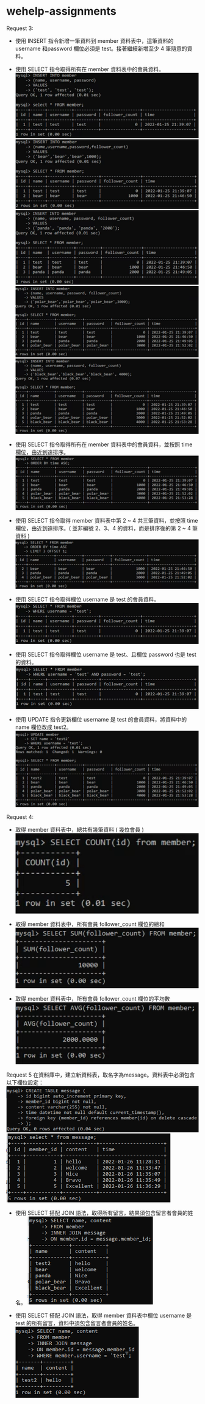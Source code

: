 # wehelp-assignments

Request 3:
-	使用 INSERT 指令新增一筆資料到 member 資料表中，這筆資料的 username 和password 欄位必須是 test。接著繼續新增至少 4 筆隨意的資料。
-	使用 SELECT 指令取得所有在 member 資料表中的會員資料。
![image text](https://github.com/avivi28/wehelp-assignments/raw/main/week_5/hw.1.png)
![image text](https://github.com/avivi28/wehelp-assignments/raw/main/week_5/hw.2.png)
![image text](https://github.com/avivi28/wehelp-assignments/raw/main/week_5/hw.3.png) 
![image text](https://github.com/avivi28/wehelp-assignments/raw/main/week_5/hw.4.png)
![image text](https://github.com/avivi28/wehelp-assignments/raw/main/week_5/hw.5.png) 
 

-	使用 SELECT 指令取得所有在 member 資料表中的會員資料，並按照 time 欄位，由近到遠排序。
![image text](https://github.com/avivi28/wehelp-assignments/raw/main/week_5/hw.6.png)

-	使用 SELECT 指令取得 member 資料表中第 2 ~ 4 共三筆資料，並按照 time 欄位，由近到遠排序。( 並非編號 2、3、4 的資料，而是排序後的第 2 ~ 4 筆資料 )
![image text](https://github.com/avivi28/wehelp-assignments/raw/main/week_5/hw.7.png) 

-	使用 SELECT 指令取得欄位 username 是 test 的會員資料。
![image text](https://github.com/avivi28/wehelp-assignments/raw/main/week_5/hw.8.png) 

-	使用 SELECT 指令取得欄位 username 是 test、且欄位 password 也是 test 的資料。
![image text](https://github.com/avivi28/wehelp-assignments/raw/main/week_5/hw.9.png)

-	使用 UPDATE 指令更新欄位 username 是 test 的會員資料，將資料中的 name 欄位改成 test2。
![image text](https://github.com/avivi28/wehelp-assignments/raw/main/week_5/hw.10.png) 

Request 4:
-	取得 member 資料表中，總共有幾筆資料 ( 幾位會員 )
![image text](https://github.com/avivi28/wehelp-assignments/raw/main/week_5/hw.11.png) 

-	取得 member 資料表中，所有會員 follower_count 欄位的總和
![image text](https://github.com/avivi28/wehelp-assignments/raw/main/week_5/hw.12.png) 

-	取得 member 資料表中，所有會員 follower_count 欄位的平均數
![image text](https://github.com/avivi28/wehelp-assignments/raw/main/week_5/hw.13.png) 

Request 5
在資料庫中，建立新資料表，取名字為message。資料表中必須包含以下欄位設定：
![image text](https://github.com/avivi28/wehelp-assignments/raw/main/week_5/hw.14.png)
![image text](https://github.com/avivi28/wehelp-assignments/raw/main/week_5/hw.15.png)
 

-	使用 SELECT 搭配 JOIN 語法，取得所有留言，結果須包含留言者會員的姓名。 
![image text](https://github.com/avivi28/wehelp-assignments/raw/main/week_5/hw.16.png)

-	使用 SELECT 搭配 JOIN 語法，取得 member 資料表中欄位 username 是 test 的所有留言，資料中須包含留言者會員的姓名。
![image text](https://github.com/avivi28/wehelp-assignments/raw/main/week_5/hw.17.png) 



